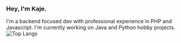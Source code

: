 ### Hey, I'm Kaje. 

I'm a backend focused dev with professional experience in PHP and Javascript. I'm currently working on Java and Python hobby projects. 
![Top Langs](https://github-readme-stats.vercel.app/api/top-langs/?username=kajea&theme=merko&hide=scss,css,blade,html,powershell&layout=compact)
